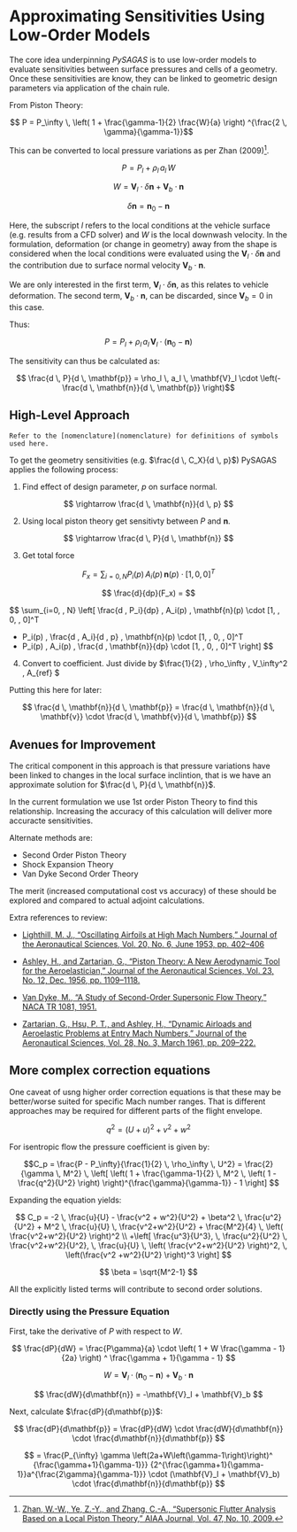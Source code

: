 # Approximating Sensitivities Using Low-Order Models
The core idea underpinning *PySAGAS* is to use low-order models
to evaluate sensitivities between surface pressures and cells of
a geometry. Once these sensitivities are know, they can be linked 
to geometric design parameters via application of the chain rule.


From Piston Theory:

$$ P = P_\infty \, \left( 1 + \frac{\gamma-1}{2} \frac{W}{a} \right) 
^{\frac{2 \, \gamma}{\gamma-1}}$$

This can be converted to local pressure variations as per Zhan (2009)[^1].

$$ P = P_l + \rho_l \, a_l \, W$$

$$ W = \mathbf{V}_l \cdot \delta \mathbf{n} + \mathbf{V}_b \cdot \mathbf{n} $$

$$ \delta \mathbf{n} = \mathbf{n}_0 - \mathbf{n} $$

Here, the subscript $l$ refers to the local conditions at the vehicle surface 
(e.g. results from a CFD solver) and $W$ is the local downwash velocity.
In the formulation, deformation (or change in geometry) away 
from the shape is considered when the local conditions were evaluated 
using the $\mathbf{V}_l \cdot \delta \mathbf{n}$ and the contribution 
due to surface normal velocity $\mathbf{V}_b \cdot \mathbf{n}$.

We are only interested in the first term, $\mathbf{V}_l \cdot \delta 
\mathbf{n}$, as this relates to vehicle deformation. The second term, 
$\mathbf{V}_b \cdot \mathbf{n}$, can be discarded, since 
$\mathbf{V}_b = 0$ in this case.

Thus:

$$ P = P_l + \rho_l \, a_l \, \mathbf{V}_l \cdot \left( \mathbf{n}_0 - \mathbf{n} \right)$$


The sensitivity can thus be calculated as:

$$ \frac{d \, P}{d \, \mathbf{p}} = \rho_l \, a_l \, \mathbf{V}_l \cdot  \left(- \frac{d \, \mathbf{n}}{d \, \mathbf{p}} \right)$$






[^1]: [Zhan, W.-W., Ye, Z.-Y., and Zhang, C.-A., “Supersonic Flutter 
Analysis Based on a Local Piston Theory,” AIAA Journal, Vol. 47, 
No. 10, 2009.](https://arc.aiaa.org/doi/10.2514/1.37750)



## High-Level Approach

```{tip}
Refer to the [nomenclature](nomenclature) for definitions of symbols used here.
```

To get the geometry sensitivities (e.g. $\frac{d \, C_X}{d \, p}$) PySAGAS applies 
the following process:

1. Find effect of design parameter, $p$ on surface normal. 

$$ \rightarrow \frac{d \, \mathbf{n}}{d \, p} $$

2. Using local piston theory get sensitivty between $P$ and $\mathbf{n}$.

$$ \rightarrow \frac{d \, P}{d \, \mathbf{n}} $$

3. Get total force 

$$ F_x = \sum_{i=0, \, N} P_i(p) \, A_i(p) \, \mathbf{n}(p) \cdot 
[1, \, 0, \, 0]^T $$

$$ \frac{d}{dp}(F_x) = $$

$$
\sum_{i=0, \, N} \left[ \frac{d \, P_i}{dp} \, A_i(p) \, 
\mathbf{n}(p) \cdot [1, \, 0, \, 0]^T 
+ P_i(p) \, \frac{d \, A_i}{d \, p} \, \mathbf{n}(p) \cdot [1, \, 0, \, 0]^T
+ P_i(p) \, A_i(p) \, \frac{d \, \mathbf{n}}{dp} \cdot [1, \, 0, \, 0]^T
\right] 
$$


4. Convert to coefficient. 
Just divide by $\frac{1}{2} \, \rho_\infty \, V_\infty^2 \, A_{ref} $ 

Putting this here for later:

$$ \frac{d \, \mathbf{n}}{d \, \mathbf{p}} = \frac{d \, \mathbf{n}}{d \, \mathbf{v}} \cdot \frac{d \, \mathbf{v}}{d \, \mathbf{p}} $$



## Avenues for Improvement
The critical component in this approach is that pressure variations have 
been linked to changes in the local surface inclintion, that is we have 
an approximate solution for $\frac{d \, P}{d \, \mathbf{n}}$. 

In the current formulation we use 1st order Piston Theory to find this 
relationship. Increasing the accuracy of this calculation will deliver 
more accuracte sensitivities. 

Alternate methods are:
- Second Order Piston Theory
- Shock Expansion Theory
- Van Dyke Second Order Theory

The merit (increased computational cost vs accuracy) of these should be 
explored and compared to actual adjoint calculations. 


Extra references to review:

- [Lighthill, M. J., “Oscillating Airfoils at High Mach Numbers,” Journal of the Aeronautical Sciences, Vol. 20, No. 6, June 1953, pp. 402–406](https://arc.aiaa.org/doi/abs/10.2514/8.2657?journalCode=jans)

- [Ashley, H., and Zartarian, G., “Piston Theory: A New Aerodynamic Tool for the Aeroelastician,” Journal of the Aeronautical Sciences, Vol. 23, No. 12, Dec. 1956, pp. 1109–1118.](https://arc.aiaa.org/doi/abs/10.2514/8.3740)

- [Van Dyke, M., “A Study of Second-Order Supersonic Flow Theory,” NACA TR 1081, 1951.](https://thesis.library.caltech.edu/10587/1/van-dyke-milton-1949-thesis.pdf)

- [Zartarian, G., Hsu, P. T., and Ashley, H., “Dynamic Airloads and Aeroelastic Problems at Entry Mach Numbers,” Journal of the Aeronautical Sciences, Vol. 28, No. 3, March 1961, pp. 209–222.](https://arc.aiaa.org/doi/10.2514/8.8927)


## More complex correction equations

One caveat of usng higher order correction equations is that these may 
be better/worse suited for specific Mach number ranges. That is different 
approaches may be required for different parts of the flight envelope. 

$$ q^2 = (U+u)^2 + v^2 + w^2 $$

For isentropic flow the pressure coefficient is given by:

$$C_p = \frac{P - P_\infty}{\frac{1}{2} \, \rho_\infty \, U^2} = 
\frac{2}{\gamma \, M^2} \, \left[ \left( 1 + \frac{\gamma-1}{2} \, M^2 \, \left( 1 - 
\frac{q^2}{U^2} \right) \right)^{\frac{\gamma}{\gamma-1}} - 1 \right] $$

Expanding the equation yields:

$$
C_p = -2 \, \frac{u}{U} - \frac{v^2 + w^2}{U^2} + \beta^2 \, \frac{u^2}{U^2} + 
M^2 \, \frac{u}{U} \, \frac{v^2+w^2}{U^2} + \frac{M^2}{4} \, 
\left( \frac{v^2+w^2}{U^2} \right)^2 
\\
+\left[ \frac{u^3}{U^3}, \, \frac{u^2}{U^2} \, 
\frac{v^2+w^2}{U^2}, \, \frac{u}{U} \, \left( \frac{v^2+w^2}{U^2} \right)^2, \, 
\left(\frac{v^2 +w^2}{U^2} \right)^3 \right] 
$$

$$
\beta = \sqrt{M^2-1}
$$

All the explicitly listed terms will contribute to second order solutions. 


### Directly using the Pressure Equation

First, take the derivative of $P$ with respect to $W$.

$$ 
\frac{dP}{dW} = 
\frac{P\gamma}{a} \cdot
\left(
    1 + W \frac{\gamma - 1}{2a}
\right) ^
\frac{\gamma + 1}{\gamma - 1}
$$


$$ W = \mathbf{V}_l \cdot (\mathbf{n}_0 - \mathbf{n}) + \mathbf{V}_b \cdot \mathbf{n}$$

$$ \frac{dW}{d\mathbf{n}} = -\mathbf{V}_l + \mathbf{V}_b $$


Next, calculate $\frac{dP}{d\mathbf{p}}$:


$$ \frac{dP}{d\mathbf{p}} = \frac{dP}{dW} \cdot \frac{dW}{d\mathbf{n}} \cdot \frac{d\mathbf{n}}{d\mathbf{p}} $$

$$ = \frac{P_{\infty} \gamma \left(2a+W\left(\gamma-1\right)\right)^
{\frac{\gamma+1}{\gamma-1}}}
{2^{\frac{\gamma+1}{\gamma-1}}a^{\frac{2\gamma}{\gamma-1}}}
\cdot
(\mathbf{V}_l + \mathbf{V}_b) 
\cdot 
\frac{d\mathbf{n}}{d\mathbf{p}}
$$

